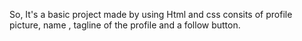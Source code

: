 So, It's a basic project made by using Html and css consits of profile picture, name , tagline of the profile and a follow button.
